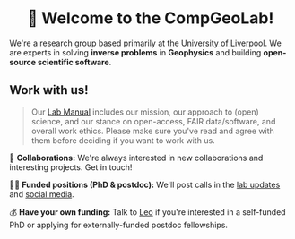 <h1 align="center">👋 Welcome to the CompGeoLab!</h1>

We're a research group based primarily at the
[University of Liverpool](https://www.liverpool.ac.uk/earth-ocean-and-ecological-sciences/).
We are experts in solving **inverse problems** in **Geophysics**
and building **open-source scientific software**.

## Work with us!

> Our [Lab Manual](https://github.com/compgeolab/manual) includes our mission, 
> our approach to (open) science, and our stance on open-access, FAIR data/software, and 
> overall work ethics. Please make sure you've read and agree with them before
> deciding if you want to work with us.

🤝 **Collaborations:** We're always interested in new collaborations and interesting
projects. Get in touch!

👩‍🎓 **Funded positions (PhD & postdoc):**
We'll post calls in the
<a href="https://www.compgeolab.org/news/">lab updates</a>
and <a href="https://twitter.com/leouieda">social media</a>.

💰 **Have your own funding:** Talk to [Leo](https://www.compgeolab.org/team/)
if you're interested in a self-funded PhD or applying for externally-funded
postdoc fellowships.
